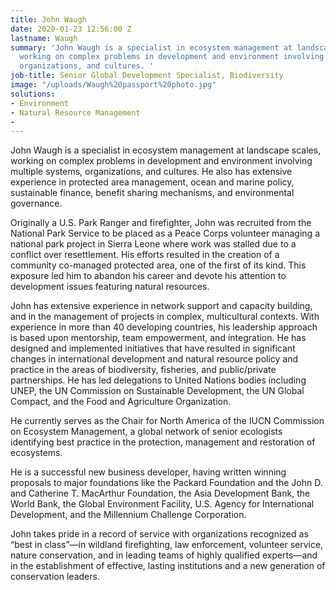 ```yaml
---
title: John Waugh
date: 2020-01-23 12:56:00 Z
lastname: Waugh
summary: 'John Waugh is a specialist in ecosystem management at landscape scales,
  working on complex problems in development and environment involving multiple systems,
  organizations, and cultures. '
job-title: Senior Global Development Specialist, Biodiversity
image: "/uploads/Waugh%20passport%20photo.jpg"
solutions:
- Environment
- Natural Resource Management
- 
---
```


John Waugh is a specialist in ecosystem management at landscape scales, working on complex problems in development and environment involving multiple systems, organizations, and cultures. He also has extensive experience in protected area management, ocean and marine policy, sustainable finance, benefit sharing mechanisms, and environmental governance. 

Originally a U.S. Park Ranger and firefighter, John was recruited from the National Park Service to be placed as a Peace Corps volunteer managing a national park project in Sierra Leone where work was stalled due to a conflict over resettlement. His efforts resulted in the creation of a community co-managed protected area, one of the first of its kind. This exposure led him to abandon his career and devote his attention to development issues featuring natural resources.
 
John has extensive experience in network support and capacity building, and in the management of projects in complex, multicultural contexts. With experience in more than 40 developing countries, his leadership approach is based upon mentorship, team empowerment, and integration. He has designed and implemented initiatives that have resulted in significant changes in international development and natural resource policy and practice in the areas of biodiversity, fisheries, and public/private partnerships. He has led delegations to United Nations bodies including UNEP, the UN Commission on Sustainable Development, the UN Global Compact, and the Food and Agriculture Organization.
  
He currently serves as the Chair for North America of the IUCN Commission on Ecosystem Management, a global network of senior ecologists identifying best practice in the protection, management and restoration of ecosystems. 
 
He is a successful new business developer, having written winning proposals to major foundations like the Packard Foundation and the John D. and Catherine T. MacArthur Foundation, the Asia Development Bank, the World Bank, the Global Environment Facility, U.S. Agency for International Development, and the Millennium Challenge Corporation. 
 
John takes pride in a record of service with organizations recognized as “best in class”—in wildland firefighting, law enforcement, volunteer service, nature conservation, and in leading teams of highly qualified experts—and in the establishment of effective, lasting institutions and a new generation of conservation leaders.